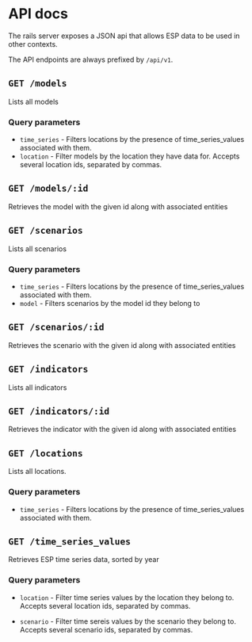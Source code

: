 # API docs

The rails server exposes a JSON api that allows ESP data to be used in other contexts.

The API endpoints are always prefixed by `/api/v1`.

## `GET /models`

Lists all models

### Query parameters

* `time_series` - Filters locations by the presence of time_series_values
associated with them.
* `location` - Filter models by the location they have data for. Accepts several location ids, separated by commas.

## `GET /models/:id`

Retrieves the model with the given id along with associated entities

## `GET /scenarios`

Lists all scenarios

### Query parameters

* `time_series` - Filters locations by the presence of time_series_values
associated with them.
* `model` - Filters scenarios by the model id they belong to

## `GET /scenarios/:id`

Retrieves the scenario with the given id along with associated entities

## `GET /indicators`

Lists all indicators

## `GET /indicators/:id`

Retrieves the indicator with the given id along with associated entities

## `GET /locations`

Lists all locations.

### Query parameters
* `time_series` - Filters locations by the presence of time_series_values
associated with them.


## `GET /time_series_values`

Retrieves ESP time series data, sorted by year

### Query parameters

* `location` - Filter time series values by the location they belong to. Accepts several location ids, separated by commas.

* `scenario` - Filter time sereis values by the scenario they belong to. Accepts several scenario ids, separated by commas.
